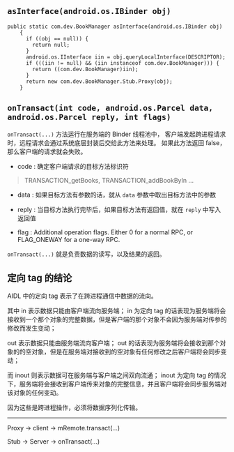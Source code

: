 ## `asInterface(android.os.IBinder obj)`

```
public static com.dev.BookManager asInterface(android.os.IBinder obj)
    {
      if ((obj == null)) {
        return null;
      }
      android.os.IInterface iin = obj.queryLocalInterface(DESCRIPTOR);
      if (((iin != null) && (iin instanceof com.dev.BookManager))) {
        return ((com.dev.BookManager)iin);
      }
      return new com.dev.BookManager.Stub.Proxy(obj);
    }
```

## `onTransact(int code, android.os.Parcel data, android.os.Parcel reply, int flags)`

`onTransact(...)` 方法运行在服务端的 Binder 线程池中， 客户端发起跨进程请求时，远程请求会通过系统底层封装后交给此方法来处理。
如果此方法返回 false，那么客户端的请求就会失败。

- code : 确定客户端请求的目标方法标识符

>TRANSACTION_getBooks, TRANSACTION_addBookByIn ...

- data : 如果目标方法有参数的话，就从 `data` 参数中取出目标方法中的参数

- reply : 当目标方法执行完毕后，如果目标方法有返回值，就在 `reply` 中写入返回值

- flag : Additional operation flags. Either 0 for a normal RPC, or FLAG_ONEWAY for a one-way RPC.

`onTransact(...)` 就是负责数据的读写，以及结果的返回。

## 定向 tag 的结论

AIDL 中的定向 tag 表示了在跨进程通信中数据的流向。

其中 in 表示数据只能由客户端流向服务端；
in 为定向 tag 的话表现为服务端将会接收到一个那个对象的完整数据，但是客户端的那个对象不会因为服务端对传参的修改而发生变动；

out 表示数据只能由服务端流向客户端；
out 的话表现为服务端将会接收到那个对象的的空对象，但是在服务端对接收到的空对象有任何修改之后客户端将会同步变动；

而 inout 则表示数据可在服务端与客户端之间双向流通；
inout 为定向 tag 的情况下，服务端将会接收到客户端传来对象的完整信息，并且客户端将会同步服务端对该对象的任何变动。

因为这些是跨进程操作，必须将数据序列化传输。

---

Proxy -> client -> mRemote.transact(...)

Stub -> Server -> onTransact(...)



































